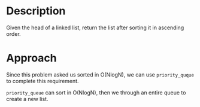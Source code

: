 # Description
Given the head of a linked list, return the list after sorting it in ascending order.

# Approach
Since this problem asked us sorted in O(NlogN), we can use `priority_quque` to complete this requirement.

`priority_queue` can sort in O(NlogN), then we through an entire queue to create a new list.
